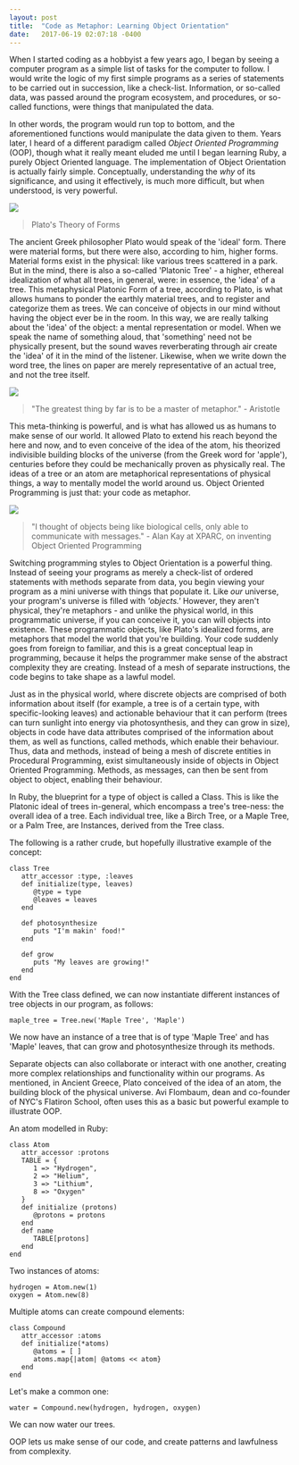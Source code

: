 ```yaml
---
layout: post
title:  "Code as Metaphor: Learning Object Orientation"
date:   2017-06-19 02:07:18 -0400
---
```


When I started coding as a hobbyist a few years ago, I began by seeing a computer program as a simple list of tasks for the computer to follow. I would write the logic of my first simple programs as a series of statements to be carried out in succession, like a check-list. Information, or so-called data, was passed around the program ecosystem, and procedures, or so-called functions, were things that manipulated the data. 

In other words, the program would run top to bottom, and the aforementioned functions would manipulate the data given to them. Years later, I heard of a different paradigm called *Object Oriented Programming* (OOP),  though what it really meant eluded me until I began learning Ruby, a purely Object Oriented language. The implementation of Object Orientation is actually fairly simple. Conceptually, understanding the *why* of its significance, and using it effectively, is much more difficult, but when understood, is very powerful.

![](https://10philosophycm.wikispaces.com/file/view/Platonic%20Forms%202.jpg/387085090/468x348/Platonic%20Forms%202.jpg)
> Plato's Theory of Forms

The ancient Greek philosopher Plato would speak of the 'ideal' form. There were material forms, but there were also, according to him, higher forms. Material forms exist in the physical: like various trees scattered in a park. But in the mind,  there is also a so-called 'Platonic Tree' - a higher, ethereal idealization of what all trees, in general, were: in essence, the 'idea' of a tree. This metaphysical Platonic Form of a tree, according to Plato, is what allows humans to ponder the earthly material trees, and to register and categorize them as trees. We can conceive of objects in our mind without having the object ever be in the room. In this way, we are really talking about the 'idea' of the object: a mental representation or model. When we speak the name of something aloud, that 'something' need not be physically present, but the sound waves reverberating through air create the 'idea' of it in the mind of the listener. Likewise, when we write down the word tree, the lines on paper are merely representative of an actual tree, and not the tree itself. 

![](http://johnnyholland.org/wp-content/uploads/2011/12/aristotle-header.jpg)
> "The greatest thing by far is to be a master of metaphor." - Aristotle

This meta-thinking is powerful, and is what has allowed us as humans to make sense of our world. It allowed Plato to extend his reach beyond the here and now, and to even conceive of the idea of the atom, his theorized indivisible building blocks of the universe (from the Greek word for 'apple'), centuries before they could be mechanically proven as physically real. The ideas of a tree or an atom are metaphorical representations of physical things, a way to mentally model the world around us. Object Oriented Programming is just that: your code as metaphor.

![](http://www.thepositiveencourager.global/wp-content/uploads/2013/05/Alan-kay.jpg)
> "I thought of objects being like biological cells, only able to communicate with messages." - Alan Kay at XPARC, on inventing Object Oriented Programming

Switching programming styles to Object Orientation is a powerful thing. Instead of seeing your programs as merely a check-list of ordered statements with methods separate from data, you begin viewing your program as a mini universe with things that populate it. Like *our* universe, your program's universe is filled with *'objects.'* However, they aren't physical, they're metaphors - and unlike the physical world, in this programmatic universe, if you can conceive it, you can will objects into existence. These programmatic objects, like Plato's idealized forms, are metaphors that model the world that you're building. Your code suddenly goes from foreign to familiar, and this is a great conceptual leap in programming, because it helps the programmer make sense of the abstract complexity they are creating. Instead of a mesh of separate instructions, the code begins to take shape as a lawful model.

Just as in the physical world, where discrete objects are comprised of both information about itself (for example, a tree is of a certain type, with specific-looking leaves) and actionable behaviour that it can perform (trees can turn sunlight into energy via photosynthesis, and they can grow in size), objects in code have data attributes comprised of the information about them, as well as functions, called methods, which enable their behaviour. Thus, data and methods, instead of being a mesh of discrete entities in Procedural Programming, exist simultaneously inside of objects in Object Oriented Programming. Methods, as messages, can then be sent from object to object, enabling their behaviour. 

In Ruby, the blueprint for a type of object is called a Class. This is like the Platonic ideal of trees in-general, which encompass a tree's tree-ness: the overall idea of a tree. Each individual tree, like a Birch Tree, or a Maple Tree, or a Palm Tree, are Instances, derived from the Tree class. 

The following is a rather crude, but hopefully illustrative example of the concept:

```
class Tree
   attr_accessor :type, :leaves
   def initialize(type, leaves)
      @type = type
      @leaves = leaves
   end

   def photosynthesize
      puts "I'm makin' food!"
   end

   def grow
      puts "My leaves are growing!"
   end
end
```

With the Tree class defined, we can now instantiate different instances of tree objects in our program, as follows:

```
maple_tree = Tree.new('Maple Tree', 'Maple')
```

We now have an instance of a tree that is of type 'Maple Tree' and has 'Maple' leaves, that can grow and photosynthesize through its methods. 

Separate objects can also collaborate or interact with one another, creating more complex relationships and functionality within our programs. As mentioned, in Ancient Greece, Plato conceived of the idea of an atom, the building block of the physical universe. Avi Flombaum, dean and co-founder of NYC's Flatiron School, often uses this as a basic but powerful example to illustrate OOP. 

An atom modelled in Ruby:

```
class Atom
   attr_accessor :protons
   TABLE = {
      1 => "Hydrogen",
      2 => "Helium",
      3 => "Lithium",
      8 => "Oxygen"
   }
   def initialize (protons)
      @protons = protons
   end
   def name
      TABLE[protons]
   end
end
```

Two instances of atoms: 

```
hydrogen = Atom.new(1)
oxygen = Atom.new(8)
```

Multiple atoms can create compound elements:

```
class Compound
   attr_accessor :atoms
   def initialize(*atoms)
      @atoms = [ ]
      atoms.map{|atom| @atoms << atom}
   end 
end
```

Let's make a common one:

```
water = Compound.new(hydrogen, hydrogen, oxygen)
```

We can now water our trees.

OOP lets us make sense of our code, and create patterns and lawfulness from complexity. 
